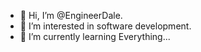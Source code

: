 - 👋 Hi, I’m @EngineerDale.
- 👀 I’m interested in software development.
- 🌱 I’m currently learning Everything...
